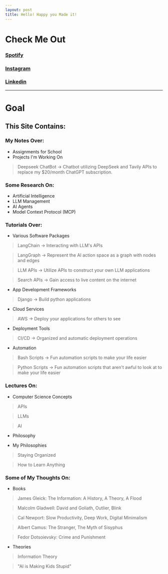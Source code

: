 ```yaml
---
layout: post
title: Hello! Happy you Made it!
---
```


# Check Me Out


### [Spotify](https://open.spotify.com/user/5lfrt3edl389cewrkxf5upr88?si=30e627be14304032)

### [Instagram](https://www.instagram.com/carsonthomaskempf/) 

### [Linkedin](https://www.linkedin.com/in/carson-kempf)


--- 

# Goal

## This Site Contains:

### My Notes Over:
* Assignments for School
* Projects I'm Working On
> Deepseek ChatBot -> Chatbot utilizing DeepSeek and Tavily APIs to replace my $20/month ChatGPT subscription. 

### Some Research On:
* Artificial Intelligence
* LLM Management
* AI Agents
* Model Context Protocol (MCP)

### Tutorials Over:
* Various Software Packages
> LangChain      -> Interacting with LLM's APIs

> LangGraph      -> Represent the AI action space as a graph with nodes and edges

> LLM APIs       -> Utilize APIs to construct your own LLM applications

> Search APIs    -> Gain access to live content on the internet

* App Development Frameworks

> Django         -> Build python applications

* Cloud Services

> AWS            -> Deploy your applications for others to see

* Deployment Tools

> CI/CD          -> Organized and automatic deployment operations

* Automation

> Bash Scripts   -> Fun automation scripts to make your life easier

> Python Scripts -> Fun automation scripts that aren't awful to look at to make your life easier

### Lectures On:
* Computer Science Concepts

> APIs

> LLMs

> AI

* Philosophy

* My Philosophies

> Staying Organized

> How to Learn Anything



### Some of My Thoughts On:

* Books

> James Gleick: The Information: A History, A Theory, A Flood

> Malcolm Gladwell: David and Goliath, Outlier, Blink

> Cal Newport: Slow Productivity, Deep Work, Digital Minimalism

> Albert Camus: The Stranger, The Myth of Sisyphus

> Fedor Dotsoievsky: Crime and Punishment


* Theories

> Information Theory

> "AI is Making Kids Stupid"


